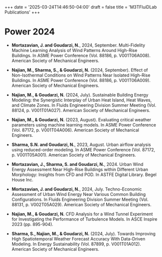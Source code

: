 +++
date = '2025-03-24T14:46:50-04:00'
draft = false
title = 'M3TFluiDLab Publications'
+++

# Power 2024

- **Mortazavian, J. and Goudarzi, N.**, 2024, September. Multi-Fidelity Machine Learning Analysis of Wind Patterns Around High-Rise Buildings. In ASME Power Conference (Vol. 88186, p. V001T06A008). American Society of Mechanical Engineers.


- **Najian, M., Sharma, S., & Goudarzi, N.** (2024, September). Effect of Non-Isothermal Conditions on Wind Patterns Near Isolated High-Rise Buildings. In ASME Power Conference (Vol. 88186, p. V001T06A009). American Society of Mechanical Engineers.






- **Najian, M., & Goudarzi, N.** (2024, July). Sustainable Building Energy Modeling: the Synergistic Interplay of Urban Heat Island, Heat Waves, and Climate Zones. In Fluids Engineering Division Summer Meeting (Vol. 88124, p. V001T01A027). American Society of Mechanical Engineers.


- **Najian, M., & Goudarzi, N.** (2023, August). Evaluating critical weather parameters using machine learning models. In ASME Power Conference (Vol. 87172, p. V001T04A006). American Society of Mechanical Engineers.

- **Sharma, S.N. and Goudarzi, N.**, 2023, August. Urban airflow analysis using reduced-order modeling. In ASME Power Conference (Vol. 87172, p. V001T05A001). American Society of Mechanical Engineers.


- **Mortazavian, J., Sharma, S. and Goudarzi, N.**, 2024. Urban Wind Energy Assessment Near High-Rise Buildings within Different Urban Morphology: Insights from CFD and POD. In ASTFE Digital Library. Begel House Inc.

- **Mortazavian, J. and Goudarzi, N.**, 2024, July. Techno-Economic Assessment of Urban Wind Energy Near Various Common Building Configurations. In Fluids Engineering Division Summer Meeting (Vol. 88131, p. V002T05A029). American Society of Mechanical Engineers.

- **Najian, M., & Goudarzi, N.** CFD Analysis for a Wind Tunnel Experiment for Investigating the Performance of Turbulence Models. In ASCE Inspire 2023 (pp. 895-904).

- **Sharma, S., Najian, M., & Goudarzi, N.** (2024, July). Towards Improving High Spatiotemporal Weather Forecast Accuracy With Data-Driven Modeling. In Energy Sustainability (Vol. 87899, p. V001T01A012). American Society of Mechanical Engineers.
